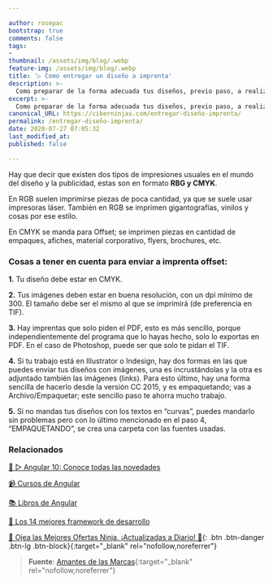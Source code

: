```yaml
---

author: rosepac
bootstrap: true
comments: false
tags:
- 
thumbnail: /assets/img/blog/.webp
feature-img: /assets/img/blog/.webp
title: '▷ Como entregar un diseño a imprenta'
description: >-
  Como preparar de la forma adecuada tus diseños, previo paso, a realizar las impresiones que desees realizar
excerpt: >-
  Como preparar de la forma adecuada tus diseños, previo paso, a realizar las impresiones que desees realizar
canonical_URL: https://ciberninjas.com/entregar-diseño-imprenta/
permalink: /entregar-diseño-imprenta/
date: 2020-07-27 07:05:32
last_modified_at: 
published: false

---
```


Hay que decir que existen dos tipos de impresiones usuales en el mundo del diseño y la publicidad, estas son en formato **RBG y CMYK**.

En RGB suelen imprimirse piezas de poca cantidad, ya que se suele usar impresoras láser. También en RGB se imprimen gigantografías, vinilos y cosas por ese estilo.

En CMYK se manda para Offset; se imprimen piezas en cantidad de empaques, afiches, material corporativo, flyers, brochures, etc.

### Cosas a tener en cuenta para enviar a imprenta offset:

**1.** Tu diseño debe estar en CMYK.

**2.** Tus imágenes deben estar en buena resolución, con un dpi mínimo de 300. El tamaño debe ser el mismo al que se imprimirá (de preferencia en TIF).

**3.** Hay imprentas que solo piden el PDF, esto es más sencillo, porque independientemente del programa que lo hayas hecho, solo lo exportas en PDF. En el caso de Photoshop, puede ser que solo te pidan el TIF.

**4.** Si tu trabajo está en Illustrator o Indesign, hay dos formas en las que puedes enviar tus diseños con imágenes, una es incrustándolas y la otra es adjuntado también las imágenes (links). Para esto último, hay una forma sencilla de hacerlo desde la versión CC 2015, y es empaquetando; vas a Archivo/Empaquetar; este sencillo paso te ahorra mucho trabajo.

**5.** Si no mandas tus diseños con los textos en “curvas”, puedes mandarlo sin problemas pero con lo último mencionado en el paso 4, “EMPAQUETANDO”, se crea una carpeta con las fuentes usadas.

### **Relacionados**

[🥇 ▷ Angular 10: Conoce todas las novedades](https://ciberninjas.com/angular-10-novedades/)

[📹 Cursos de Angular](https://ciberninjas.com/cursos-tecnologia/#angular-)

[📚 Libros de Angular](https://ciberninjas.com/biblioteca-de-programacion-y-tecnologia/#angular-)

[🥇 Los 14 mejores framework de desarrollo](https://ciberninjas.com/mejores-sdk-multiplataforma-2019-20/)

[🎁 Ojea las Mejores Ofertas Ninja, ¡Actualizadas a Diario! 🛒](https://www.amazon.es/shop/cibercursos "Los Mejores Chollos de Amazon, Ofertas Flash, Black Monday y Amazon Prime Day"){: .btn .btn-danger .btn-lg .btn-block}{:target="_blank" rel="nofollow,noreferrer"}

> **Fuente**: [Amantes de las Marcas](https://twitter.com/amantesdemarcas){:target="_blank" rel="nofollow,noreferrer"}